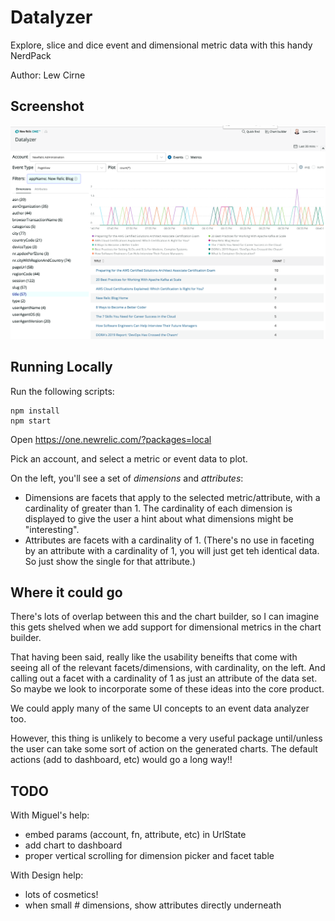 # Datalyzer

Explore, slice and dice event and dimensional metric data with this handy NerdPack

Author: Lew Cirne

## Screenshot
![screenshot](./screenshots/screenshot.png)

## Running Locally

Run the following scripts:

```
npm install
npm start
```

Open https://one.newrelic.com/?packages=local

Pick an account, and select a metric or event data to plot.

On the left, you'll see a set of _dimensions_ and _attributes_:
- Dimensions are facets that apply to the selected metric/attribute, with a cardinality of greater than 1.  The cardinality of each dimension is displayed to give the user a hint about what dimensions might be "interesting".
- Attributes are facets with a cardinality of 1. (There's no use in faceting by an attribute
with a cardinality of 1, you will just get teh identical data. So just show the single for that attribute.)

## Where it could go
There's lots of overlap between this and the chart builder, so I can imagine this gets shelved when 
we add support for dimensional metrics in the chart builder.

That having been said, really like the usability beneifts that come with seeing all of
the relevant  facets/dimensions, with cardinality, on the left. And calling out 
a facet with a cardinality of 1 as just an attribute of the data set.  So maybe
we look to incorporate some of these ideas into the core product.

We could apply many of the same UI concepts to an event data analyzer too.

However, this thing is unlikely to become a very useful package until/unless the user can 
take some sort of action on the generated charts. The default actions (add to dashboard, etc)
would go a long way!!

## TODO 
With Miguel's help:
- embed params (account, fn, attribute, etc) in UrlState
- add chart to dashboard
- proper vertical scrolling for dimension picker and facet table

With Design help:
- lots of cosmetics!
- when small # dimensions, show attributes directly underneath
